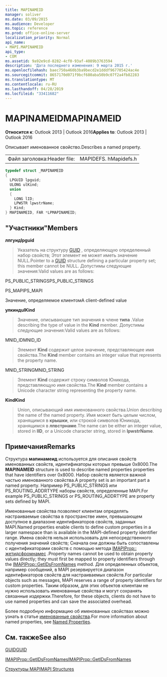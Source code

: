 ```yaml
---
title: MAPINAMEID
manager: soliver
ms.date: 03/09/2015
ms.audience: Developer
ms.topic: reference
ms.prod: office-online-server
localization_priority: Normal
api_name:
- MAPI.MAPINAMEID
api_type:
- COM
ms.assetid: 9a92e9cd-8282-4cf0-93af-4089b3763594
description: 'Дата последнего изменения: 9 марта 2015 г.'
ms.openlocfilehash: baec750a460b3ba9becd2e1dddf967705424ac4e
ms.sourcegitcommit: 8657170d071f9bcf680aba50b9c07f2a4fb82283
ms.translationtype: MT
ms.contentlocale: ru-RU
ms.lasthandoff: 04/28/2019
ms.locfileid: "33411682"
---
```

# <a name="mapinameid"></a><span data-ttu-id="d10ab-103">MAPINAMEID</span><span class="sxs-lookup"><span data-stu-id="d10ab-103">MAPINAMEID</span></span>

  
  
<span data-ttu-id="d10ab-104">**Относится к**: Outlook 2013 | Outlook 2016</span><span class="sxs-lookup"><span data-stu-id="d10ab-104">**Applies to**: Outlook 2013 | Outlook 2016</span></span> 
  
<span data-ttu-id="d10ab-105">Описывает именованное свойство.</span><span class="sxs-lookup"><span data-stu-id="d10ab-105">Describes a named property.</span></span> 
  
|||
|:-----|:-----|
|<span data-ttu-id="d10ab-106">Файл заголовка:</span><span class="sxs-lookup"><span data-stu-id="d10ab-106">Header file:</span></span>  <br/> |<span data-ttu-id="d10ab-107">MAPIDEFS. h</span><span class="sxs-lookup"><span data-stu-id="d10ab-107">Mapidefs.h</span></span>  <br/> |
   
```cpp
typedef struct _MAPINAMEID
{
  LPGUID lpguid;
  ULONG ulKind;
  union
  {
    LONG lID;
    LPWSTR lpwstrName;
  } Kind;
} MAPINAMEID, FAR *LPMAPINAMEID;

```

## <a name="members"></a><span data-ttu-id="d10ab-108">"Участники"</span><span class="sxs-lookup"><span data-stu-id="d10ab-108">Members</span></span>

 <span data-ttu-id="d10ab-109">**лпгуид**</span><span class="sxs-lookup"><span data-stu-id="d10ab-109">**lpguid**</span></span>
  
> <span data-ttu-id="d10ab-110">Указатель на структуру [GUID](guid.md) , определяющую определенный набор свойств; Этот элемент не может иметь значение NULL.</span><span class="sxs-lookup"><span data-stu-id="d10ab-110">Pointer to a [GUID](guid.md) structure defining a particular property set; this member cannot be NULL.</span></span> <span data-ttu-id="d10ab-111">Допустимы следующие значения:</span><span class="sxs-lookup"><span data-stu-id="d10ab-111">Valid values are as follows:</span></span> 
    
<span data-ttu-id="d10ab-112">PS_PUBLIC_STRINGS</span><span class="sxs-lookup"><span data-stu-id="d10ab-112">PS_PUBLIC_STRINGS</span></span>
  
> 
    
<span data-ttu-id="d10ab-113">PS_MAPI</span><span class="sxs-lookup"><span data-stu-id="d10ab-113">PS_MAPI</span></span>
  
> 
    
<span data-ttu-id="d10ab-114">Значение, определяемое клиентом</span><span class="sxs-lookup"><span data-stu-id="d10ab-114">A client-defined value</span></span>
  
> 
    
 <span data-ttu-id="d10ab-115">**улкинд**</span><span class="sxs-lookup"><span data-stu-id="d10ab-115">**ulKind**</span></span>
  
> <span data-ttu-id="d10ab-116">Значение, описывающее тип значения в члене **типа** .</span><span class="sxs-lookup"><span data-stu-id="d10ab-116">Value describing the type of value in the **Kind** member.</span></span> <span data-ttu-id="d10ab-117">Допустимы следующие значения:</span><span class="sxs-lookup"><span data-stu-id="d10ab-117">Valid values are as follows:</span></span> 
    
<span data-ttu-id="d10ab-118">MNID_ID</span><span class="sxs-lookup"><span data-stu-id="d10ab-118">MNID_ID</span></span> 
  
> <span data-ttu-id="d10ab-119">Элемент **Kind** содержит целое значение, представляющее имя свойства.</span><span class="sxs-lookup"><span data-stu-id="d10ab-119">The **Kind** member contains an integer value that represents the property name.</span></span> 
    
<span data-ttu-id="d10ab-120">MNID_STRING</span><span class="sxs-lookup"><span data-stu-id="d10ab-120">MNID_STRING</span></span> 
  
> <span data-ttu-id="d10ab-121">Элемент **Kind** содержит строку символов Юникода, представляющую имя свойства.</span><span class="sxs-lookup"><span data-stu-id="d10ab-121">The **Kind** member contains a Unicode character string representing the property name.</span></span> 
    
 <span data-ttu-id="d10ab-122">**Kind**</span><span class="sxs-lookup"><span data-stu-id="d10ab-122">**Kind**</span></span>
  
> <span data-ttu-id="d10ab-123">Union, описывающий имя именованного свойства.</span><span class="sxs-lookup"><span data-stu-id="d10ab-123">Union describing the name of the named property.</span></span> <span data-ttu-id="d10ab-124">Имя может быть целым числом, хранящимся в **крышки**, или строкой символов Юникода, хранящимся в **лпвстрнаме**.</span><span class="sxs-lookup"><span data-stu-id="d10ab-124">The name can be either an integer value, stored in **lID**, or a Unicode character string, stored in **lpwstrName**.</span></span>
    
## <a name="remarks"></a><span data-ttu-id="d10ab-125">Примечания</span><span class="sxs-lookup"><span data-stu-id="d10ab-125">Remarks</span></span>

<span data-ttu-id="d10ab-126">Структура **мапинамеид** используется для описания свойств именованных свойств, идентификаторы которых превыше 0x8000.</span><span class="sxs-lookup"><span data-stu-id="d10ab-126">The **MAPINAMEID** structure is used to describe named properties properties that have identifiers over 0x8000.</span></span> <span data-ttu-id="d10ab-127">Набор свойств является важной частью именованного свойства.</span><span class="sxs-lookup"><span data-stu-id="d10ab-127">A property set is an important part a named property.</span></span> <span data-ttu-id="d10ab-128">Например PS_PUBLIC_STRINGS или PS_ROUTING_ADDRTYPE наборы свойств, определенные MAPI.</span><span class="sxs-lookup"><span data-stu-id="d10ab-128">For example PS_PUBLIC_STRINGS or PS_ROUTING_ADDRTYPE are property sets defined by MAPI.</span></span> 
  
<span data-ttu-id="d10ab-129">Именованные свойства позволяют клиентам определять настраиваемые свойства в пространстве имен, превышающем доступное в диапазоне идентификаторов свойств, заданных MAPI.</span><span class="sxs-lookup"><span data-stu-id="d10ab-129">Named properties enable clients to define custom properties in a larger namespace than is available in the MAPI-defined property identifier range.</span></span> <span data-ttu-id="d10ab-130">Имена свойств нельзя использовать для непосредственного получения значений свойств; Сначала они должны быть сопоставлены с идентификаторами свойств с помощью метода [IMAPIProp:: жетидсфромнамес](imapiprop-getidsfromnames.md) .</span><span class="sxs-lookup"><span data-stu-id="d10ab-130">Property names cannot be used to obtain property values directly; they must first be mapped to property identifiers through the [IMAPIProp::GetIDsFromNames](imapiprop-getidsfromnames.md) method.</span></span> <span data-ttu-id="d10ab-131">Для определенных объектов, например сообщений, в MAPI резервируется диапазон идентификаторов свойств для настраиваемых свойств.</span><span class="sxs-lookup"><span data-stu-id="d10ab-131">For particular objects such as messages, MAPI reserves a range of property identifiers for custom properties.</span></span> <span data-ttu-id="d10ab-132">Таким образом, для этих объектов клиентам не нужно использовать именованные свойства и могут сохранять связанные издержки.</span><span class="sxs-lookup"><span data-stu-id="d10ab-132">Therefore, for these objects, clients do not have to use named properties and can save the associated overhead.</span></span> 
  
<span data-ttu-id="d10ab-133">Более подробную информацию об именованных свойствах можно узнать в статье [именованные свойства](mapi-named-properties.md).</span><span class="sxs-lookup"><span data-stu-id="d10ab-133">For more information about named properties, see [Named Properties](mapi-named-properties.md).</span></span>
  
## <a name="see-also"></a><span data-ttu-id="d10ab-134">См. также</span><span class="sxs-lookup"><span data-stu-id="d10ab-134">See also</span></span>



[<span data-ttu-id="d10ab-135">GUID</span><span class="sxs-lookup"><span data-stu-id="d10ab-135">GUID</span></span>](guid.md)
  
[<span data-ttu-id="d10ab-136">IMAPIProp::GetIDsFromNames</span><span class="sxs-lookup"><span data-stu-id="d10ab-136">IMAPIProp::GetIDsFromNames</span></span>](imapiprop-getidsfromnames.md)


[<span data-ttu-id="d10ab-137">Структуры MAPI</span><span class="sxs-lookup"><span data-stu-id="d10ab-137">MAPI Structures</span></span>](mapi-structures.md)

